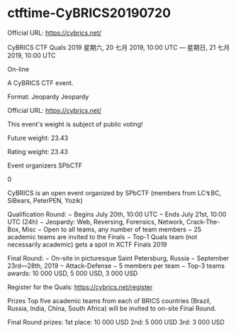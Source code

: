 # ctftime-CyBRICS20190720
Official URL: https://cybrics.net/

CyBRICS CTF Quals 2019
星期六, 20 七月 2019, 10:00 UTC — 星期日, 21 七月 2019, 10:00 UTC 

On-line

A CyBRICS CTF event.

Format: Jeopardy Jeopardy

Official URL: https://cybrics.net/

This event's weight is subject of public voting!

Future weight: 23.43 

Rating weight: 23.43 

Event organizers 
SPbCTF

0


CyBRICS is an open event organized by SPbCTF (members from LC↯BC, SiBears, PeterPEN, Yozik)

Qualification Round:
− Begins July 20th, 10:00 UTC
− Ends July 21st, 10:00 UTC (24h)
− Jeopardy: Web, Reversing, Forensics, Network, Crack-The-Box, Misc
− Open to all teams, any number of team members
− 25 academic teams are invited to the Finals
− Top-1 Quals team (not necessarily academic) gets a spot in XCTF Finals 2019

Final Round:
− On-site in picturesque Saint Petersburg, Russia
− September 23rd—28th, 2019
− Attack-Defense
− 5 members per team
− Top-3 teams awards: 10 000 USD, 5 000 USD, 3 000 USD

Register for the Quals: https://cybrics.net/register

Prizes
Top five academic teams from each of BRICS countries (Brazil, Russia, India, China, South Africa) will be invited to on-site Final Round.

Final Round prizes:
1st place: 10 000 USD
2nd: 5 000 USD
3rd: 3 000 USD
